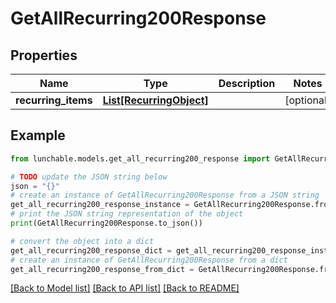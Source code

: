 # GetAllRecurring200Response

## Properties

| Name                | Type                                            | Description | Notes      |
| ------------------- | ----------------------------------------------- | ----------- | ---------- |
| **recurring_items** | [**List[RecurringObject]**](RecurringObject.md) |             | [optional] |

## Example

```python
from lunchable.models.get_all_recurring200_response import GetAllRecurring200Response

# TODO update the JSON string below
json = "{}"
# create an instance of GetAllRecurring200Response from a JSON string
get_all_recurring200_response_instance = GetAllRecurring200Response.from_json(json)
# print the JSON string representation of the object
print(GetAllRecurring200Response.to_json())

# convert the object into a dict
get_all_recurring200_response_dict = get_all_recurring200_response_instance.to_dict()
# create an instance of GetAllRecurring200Response from a dict
get_all_recurring200_response_from_dict = GetAllRecurring200Response.from_dict(get_all_recurring200_response_dict)
```

[[Back to Model list]](../README.md#documentation-for-models) [[Back to API list]](../README.md#documentation-for-api-endpoints) [[Back to README]](../README.md)

